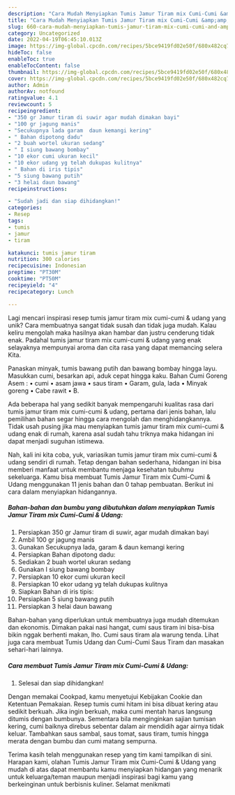 ```yaml
---
description: "Cara Mudah Menyiapkan Tumis Jamur Tiram mix Cumi-Cumi &amp;amp; Udang yang Mantap"
title: "Cara Mudah Menyiapkan Tumis Jamur Tiram mix Cumi-Cumi &amp;amp; Udang yang Mantap"
slug: 660-cara-mudah-menyiapkan-tumis-jamur-tiram-mix-cumi-cumi-and-amp-udang-yang-mantap
category: Uncategorized
date: 2022-04-19T06:45:10.013Z
image: https://img-global.cpcdn.com/recipes/5bce9419fd02e50f/680x482cq70/tumis-jamur-tiram-mix-cumi-cumi-udang-foto-resep-utama.jpg
hideToc: false
enableToc: true
enableTocContent: false
thumbnail: https://img-global.cpcdn.com/recipes/5bce9419fd02e50f/680x482cq70/tumis-jamur-tiram-mix-cumi-cumi-udang-foto-resep-utama.jpg
cover: https://img-global.cpcdn.com/recipes/5bce9419fd02e50f/680x482cq70/tumis-jamur-tiram-mix-cumi-cumi-udang-foto-resep-utama.jpg
author: Admin
authorAv: notfound
ratingvalue: 4.1
reviewcount: 5
recipeingredient:
- "350 gr Jamur tiram di suwir agar mudah dimakan bayi"
- "100 gr jagung manis"
- "Secukupnya lada garam  daun kemangi kering"
- " Bahan dipotong dadu"
- "2 buah wortel ukuran sedang"
- " I siung bawang bombay"
- "10 ekor cumi ukuran kecil"
- "10 ekor udang yg telah dukupas kulitnya"
- " Bahan di iris tipis"
- "5 siung bawang putih"
- "3 helai daun bawang"
recipeinstructions:

- "Sudah jadi dan siap dihidangkan!"
categories:
- Resep
tags:
- tumis
- jamur
- tiram

katakunci: tumis jamur tiram 
nutrition: 300 calories
recipecuisine: Indonesian
preptime: "PT30M"
cooktime: "PT50M"
recipeyield: "4"
recipecategory: Lunch

---
```





Lagi mencari inspirasi resep tumis jamur tiram mix cumi-cumi &amp; udang yang unik? Cara membuatnya sangat tidak susah dan tidak juga mudah. Kalau keliru mengolah maka hasilnya akan hambar dan justru cenderung tidak enak. Padahal tumis jamur tiram mix cumi-cumi &amp; udang yang enak selayaknya mempunyai aroma dan cita rasa yang dapat memancing selera Kita.





Panaskan minyak, tumis bawang putih dan bawang bombay hingga layu. Masukkan cumi, besarkan api, aduk cepat hingga kaku. Bahan Cumi Goreng Asem : • cumi • asam jawa • saus tiram • Garam, gula, lada • Minyak goreng • Cabe rawit • B.

Ada beberapa hal yang sedikit banyak mempengaruhi kualitas rasa dari tumis jamur tiram mix cumi-cumi &amp; udang, pertama dari jenis bahan, lalu pemilihan bahan segar hingga cara mengolah dan menghidangkannya. Tidak usah pusing jika mau menyiapkan tumis jamur tiram mix cumi-cumi &amp; udang enak di rumah, karena asal sudah tahu triknya maka hidangan ini dapat menjadi suguhan istimewa.






Nah, kali ini kita coba, yuk, variasikan tumis jamur tiram mix cumi-cumi &amp; udang sendiri di rumah. Tetap dengan bahan sederhana, hidangan ini bisa memberi manfaat untuk membantu menjaga kesehatan tubuhmu sekeluarga. Kamu bisa membuat Tumis Jamur Tiram mix Cumi-Cumi &amp; Udang menggunakan 11 jenis bahan dan 0 tahap pembuatan. Berikut ini cara dalam menyiapkan hidangannya.

<!--inarticleads1-->

##### Bahan-bahan dan bumbu yang dibutuhkan dalam menyiapkan Tumis Jamur Tiram mix Cumi-Cumi &amp; Udang:

1. Persiapkan 350 gr Jamur tiram di suwir, agar mudah dimakan bayi
1. Ambil 100 gr jagung manis
1. Gunakan Secukupnya lada, garam &amp; daun kemangi kering
1. Persiapkan  Bahan dipotong dadu:
1. Sediakan 2 buah wortel ukuran sedang
1. Gunakan  I siung bawang bombay
1. Persiapkan 10 ekor cumi ukuran kecil
1. Persiapkan 10 ekor udang yg telah dukupas kulitnya
1. Siapkan  Bahan di iris tipis:
1. Persiapkan 5 siung bawang putih
1. Persiapkan 3 helai daun bawang


Bahan-bahan yang diperlukan untuk membuatnya juga mudah ditemukan dan ekonomis. Dimakan pakai nasi hangat, cumi saus tiram ini bisa-bisa bikin nggak berhenti makan, lho. Cumi saus tiram ala warung tenda. Lihat juga cara membuat Tumis Udang dan Cumi-Cumi Saus Tiram dan masakan sehari-hari lainnya. 

<!--inarticleads2-->

##### Cara membuat Tumis Jamur Tiram mix Cumi-Cumi &amp; Udang:


1. Selesai dan siap dihidangkan!

Dengan memakai Cookpad, kamu menyetujui Kebijakan Cookie dan Ketentuan Pemakaian. Resep tumis cumi hitam ini bisa dibuat kering atau sedikit berkuah. Jika ingin berkuah, maka cumi mentah harus langsung ditumis dengan bumbunya. Sementara bila menginginkan sajian tumisan kering, cumi baiknya direbus sebentar dalam air mendidih agar airnya tidak keluar. Tambahkan saus sambal, saus tomat, saus tiram, tumis hingga merata dengan bumbu dan cumi matang sempurna. 

Terima kasih telah menggunakan resep yang tim kami tampilkan di sini. Harapan kami, olahan Tumis Jamur Tiram mix Cumi-Cumi &amp; Udang yang mudah di atas dapat membantu kamu menyiapkan hidangan yang menarik untuk keluarga/teman maupun menjadi inspirasi bagi kamu yang berkeinginan untuk berbisnis kuliner. Selamat menikmati
